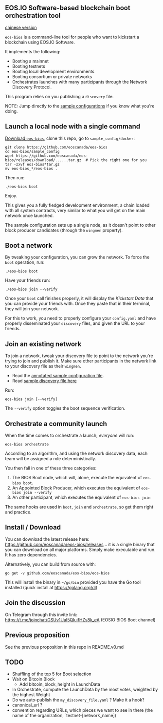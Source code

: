 EOS.IO Software-based blockchain boot orchestration tool
--------------------------------------------------------
[chinese version](./README-cn.md)

`eos-bios` is a command-line tool for people who want to kickstart a
blockchain using EOS.IO Software.

It implements the following:
* Booting a mainnet
* Booting testnets
* Booting local development environments
* Booting consortium or private networks
* Orchestrates launches with many participants through the Network Discovery Protocol.

This program relies on you publishing a `discovery` file.

NOTE: Jump directly to the [sample configurations](./sample_config) if
you know what you're doing.


Launch a local node with a single command
-----------------------------------------

[Download `eos-bios`](https://github.com/eoscanada/eos-bios/releases),
clone this repo, go to `sample_config/docker`:

    git clone https://github.com/eoscanada/eos-bios
    cd eos-bios/sample_config
    wget https://github.com/eoscanada/eos-bios/releases/download/......tar.gz  # Pick the right one for you
    tar -zxvf eos-bios*tar.gz
    mv eos-bios_*/eos-bios .

Then run:

    ./eos-bios boot

Enjoy.

This gives you a fully fledged development environment, a chain loaded
with all system contracts, very similar to what you will get on the
main network once launched.

The sample configuration sets up a single node, as it doesn't point to
other block producer candidates (through the `wingmen` property).


Boot a network
--------------

By tweaking your configuration, you can grow the network.  To force
the `boot` operation, run:

    ./eos-bios boot

Have your friends run:

    ./eos-bios join --verify

Once your `boot` call finishes properly, it will display the
_Kickstart Data_ that you can provide your friends with.  Once they
paste that in their terminal, they will join your network.

For this to work, you need to properly configure your `config.yaml`
and have properly disseminated your `discovery` files, and given the
URL to your friends.



Join an existing network
------------------------

To join a network, tweak your discovery file to point to the network you're trying to join and publish it. Make sure other participants in the network link to your discovery file as their `wingmen`.

* Read the [annotated sample configuration file](sample_config/config.yaml).
* Read [sample discovery file here](https://github.com/eoscanada/network-discovery)

Run:

    eos-bios join [--verify]

The `--verify` option toggles the boot sequence verification.


Orchestrate a community launch
------------------------------

When the time comes to orchestrate a launch, *everyone* will run:

    eos-bios orchestrate

According to an algorithm, and using the network discovery data, each
team will be assigned a role deterministically.

You then fall in one of these three categories:

1. The BIOS Boot node, which will, alone, execute the equivalent of `eos-bios boot`.
2. An Appointed Block Producer, which executes the equivalent of `eos-bios join --verify`
3. An other participant, which executes the equivalent of `eos-bios join`

The same hooks are used in `boot`, `join` and `orchestrate`, so get
them right and practice.



Install / Download
------------------

You can download the latest release here:
https://github.com/eoscanada/eos-bios/releases .. it is a single
binary that you can download on all major platforms. Simply make
executable and run. It has zero dependencies.

Alternatively, you can build from source with:

    go get -v github.com/eoscanada/eos-bios/eos-bios

This will install the binary in `~/go/bin` provided you have the Go
tool installed (quick install at https://golang.org/dl)


Join the discussion
-------------------

On Telegram through this invite link:
https://t.me/joinchat/GSUv1UaI5QIuifHZs8k_eA (EOSIO BIOS Boot channel)


Previous proposition
--------------------

See the previous proposition in this repo in README.v0.md



TODO
----

* Shuffling of the top 5 for Boot selection
* Wait on Bitcoin Block
  * Add bitcoin_block_height in LaunchData
* In Orchestrate, compute the LaunchData by the most votes, weighted by the highest Weight
* Do we auto-publish the `my_discovery_file.yaml` ? Make it a hook?
* canonical_url ?
* convention regarding URLs, which pieces we want to see in there (the name of the organization, `testnet-[network_name])
